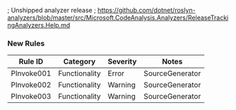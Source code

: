 ﻿; Unshipped analyzer release
; https://github.com/dotnet/roslyn-analyzers/blob/master/src/Microsoft.CodeAnalysis.Analyzers/ReleaseTrackingAnalyzers.Help.md

### New Rules
Rule ID | Category | Severity | Notes
--------|----------|----------|-------
PInvoke001 | Functionality | Error | SourceGenerator
PInvoke002 | Functionality | Warning | SourceGenerator
PInvoke003 | Functionality | Warning | SourceGenerator